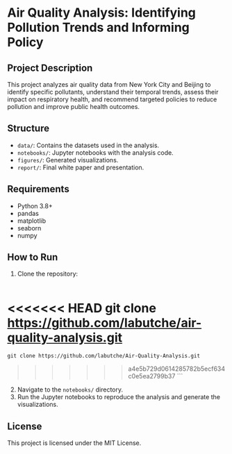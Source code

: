 # Air Quality Analysis: Identifying Pollution Trends and Informing Policy

## Project Description
This project analyzes air quality data from New York City and Beijing to identify specific pollutants, understand their temporal trends, assess their impact on respiratory health, and recommend targeted policies to reduce pollution and improve public health outcomes.

## Structure
- `data/`: Contains the datasets used in the analysis.
- `notebooks/`: Jupyter notebooks with the analysis code.
- `figures/`: Generated visualizations.
- `report/`: Final white paper and presentation.

## Requirements
- Python 3.8+
- pandas
- matplotlib
- seaborn
- numpy

## How to Run
1. Clone the repository:
    ```bash
<<<<<<< HEAD
    git clone https://github.com/labutche/air-quality-analysis.git
=======
    git clone https://github.com/labutche/Air-Quality-Analysis.git
>>>>>>> a4e5b729d0614285782b5ecf634c0e5ea2799b37
    ```
2. Navigate to the `notebooks/` directory.
3. Run the Jupyter notebooks to reproduce the analysis and generate the visualizations.

## License
This project is licensed under the MIT License.
